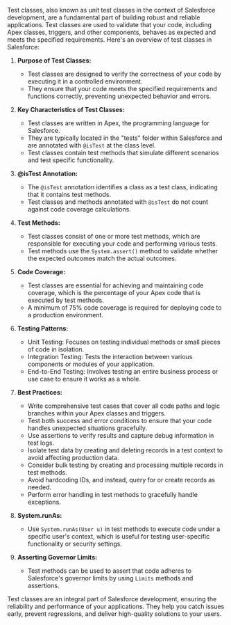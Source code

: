Test classes, also known as unit test classes in the context of Salesforce development, are a fundamental part of building robust and reliable applications. Test classes are used to validate that your code, including Apex classes, triggers, and other components, behaves as expected and meets the specified requirements. Here's an overview of test classes in Salesforce:

1. **Purpose of Test Classes:**
   - Test classes are designed to verify the correctness of your code by executing it in a controlled environment.
   - They ensure that your code meets the specified requirements and functions correctly, preventing unexpected behavior and errors.

2. **Key Characteristics of Test Classes:**
   - Test classes are written in Apex, the programming language for Salesforce.
   - They are typically located in the "tests" folder within Salesforce and are annotated with `@isTest` at the class level.
   - Test classes contain test methods that simulate different scenarios and test specific functionality.

3. **@isTest Annotation:**
   - The `@isTest` annotation identifies a class as a test class, indicating that it contains test methods.
   - Test classes and methods annotated with `@isTest` do not count against code coverage calculations.

4. **Test Methods:**
   - Test classes consist of one or more test methods, which are responsible for executing your code and performing various tests.
   - Test methods use the `System.assert()` method to validate whether the expected outcomes match the actual outcomes.

5. **Code Coverage:**
   - Test classes are essential for achieving and maintaining code coverage, which is the percentage of your Apex code that is executed by test methods.
   - A minimum of 75% code coverage is required for deploying code to a production environment.

6. **Testing Patterns:**
   - Unit Testing: Focuses on testing individual methods or small pieces of code in isolation.
   - Integration Testing: Tests the interaction between various components or modules of your application.
   - End-to-End Testing: Involves testing an entire business process or use case to ensure it works as a whole.

7. **Best Practices:**
   - Write comprehensive test cases that cover all code paths and logic branches within your Apex classes and triggers.
   - Test both success and error conditions to ensure that your code handles unexpected situations gracefully.
   - Use assertions to verify results and capture debug information in test logs.
   - Isolate test data by creating and deleting records in a test context to avoid affecting production data.
   - Consider bulk testing by creating and processing multiple records in test methods.
   - Avoid hardcoding IDs, and instead, query for or create records as needed.
   - Perform error handling in test methods to gracefully handle exceptions.

8. **System.runAs:**
   - Use `System.runAs(User u)` in test methods to execute code under a specific user's context, which is useful for testing user-specific functionality or security settings.

9. **Asserting Governor Limits:**
   - Test methods can be used to assert that code adheres to Salesforce's governor limits by using `Limits` methods and assertions.

Test classes are an integral part of Salesforce development, ensuring the reliability and performance of your applications. They help you catch issues early, prevent regressions, and deliver high-quality solutions to your users.
